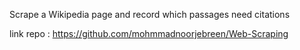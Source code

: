 Scrape a Wikipedia page and record which passages need citations 

link repo : https://github.com/mohmmadnoorjebreen/Web-Scraping

